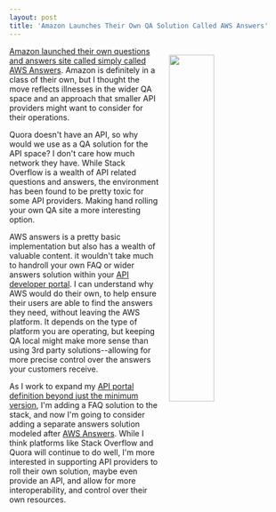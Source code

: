 ```yaml
---
layout: post
title: 'Amazon Launches Their Own QA Solution Called AWS Answers'
---
```

<p><img style="padding: 15px;" src="http://kinlane-productions.s3.amazonaws.com/api_evangelist_site/blog/aws_answers_splat_1.png" alt="" width="40%" align="right" /></p>
<p><a href="https://aws.amazon.com/blogs/aws/aws-answers-architect-more-confidently-effectively-on-aws/">Amazon launched their own questions and answers site called simply called AWS Answers</a>. Amazon is definitely in a class of their own, but I thought the move reflects illnesses in the wider QA space&nbsp;and an approach that smaller API providers might want to consider for their operations.</p>
<p>Quora doesn't have an API, so why would we use as a QA solution for the API space? I don't care how much network they have. While Stack Overflow is a wealth of API related questions and answers, the environment has been found to be pretty toxic for some API providers. Making hand rolling your own QA site a more interesting option.</p>
<p>AWS answers is&nbsp;a pretty basic implementation&nbsp;but also has a wealth of valuable content. it wouldn't take much to handroll your own FAQ or wider answers solution&nbsp;within your <a href="http://portal.minimum.apievangelist.com/">API developer portal</a>. I can understand why AWS would do their own, to help ensure their users are able to find the answers they need, without leaving the AWS platform. It depends on the type of platform you are operating, but keeping QA local might make more sense than using 3rd party solutions--allowing for more precise control over the answers your customers receive.</p>
<p>As I work to expand my <a href="http://portal.minimum.apievangelist.com/">API portal definition beyond just the minimum version</a>, I'm adding a FAQ solution to the stack, and now I'm going to consider adding a separate answers solution modeled after <a href="https://aws.amazon.com/answers/">AWS Answers</a>. While I think platforms like Stack Overflow and Quora will continue to do well, I'm more interested in supporting API providers to roll their own solution, maybe even provide an API, and allow for more interoperability, and control over their own resources.</p>